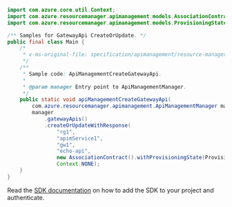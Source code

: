```java
import com.azure.core.util.Context;
import com.azure.resourcemanager.apimanagement.models.AssociationContract;
import com.azure.resourcemanager.apimanagement.models.ProvisioningState;

/** Samples for GatewayApi CreateOrUpdate. */
public final class Main {
    /*
     * x-ms-original-file: specification/apimanagement/resource-manager/Microsoft.ApiManagement/stable/2021-08-01/examples/ApiManagementCreateGatewayApi.json
     */
    /**
     * Sample code: ApiManagementCreateGatewayApi.
     *
     * @param manager Entry point to ApiManagementManager.
     */
    public static void apiManagementCreateGatewayApi(
        com.azure.resourcemanager.apimanagement.ApiManagementManager manager) {
        manager
            .gatewayApis()
            .createOrUpdateWithResponse(
                "rg1",
                "apimService1",
                "gw1",
                "echo-api",
                new AssociationContract().withProvisioningState(ProvisioningState.CREATED),
                Context.NONE);
    }
}
```

Read the [SDK documentation](https://github.com/Azure/azure-sdk-for-java/blob/azure-resourcemanager-apimanagement_1.0.0-beta.3/sdk/apimanagement/azure-resourcemanager-apimanagement/README.md) on how to add the SDK to your project and authenticate.
